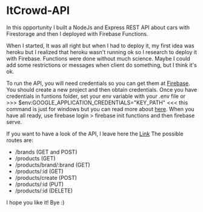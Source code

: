 # ItCrowd-API

In this opportunity I built a NodeJs and Express REST API about cars with Firestorage and then I deployed with Firebase Functions.

When I started, It was all right but when I had to deploy it, my first idea was heroku but I realized that heroku wasn't running ok so I research to deploy it with Firebase.
Functions were done without much science. Maybe I could add some restrictions or messages when client do something, but I think it's ok.

To run the API, you will need credentials so you can get them at <a href="https://console.firebase.google.com/">Firebase</a>. You should create a new project and then obtain credentials. Once you have credentials in funtions folder, set your env variable with your .env file or >>> $env:GOOGLE_APPLICATION_CREDENTIALS="KEY_PATH" <<< this command is just for windows but you can read more about <a href="https://cloud.google.com/docs/authentication/production?hl=es-419#auth-cloud-implicit-nodejs">here</a>.
When you have all ready, use firebase login > firebase init functions and then firebase serve.

If you want to have a look of the API, I leave here the <a href="https://us-central1-cars-api-7abc3.cloudfunctions.net/app/">Link</a>
The possible routes are:
- /brands (GET and POST)
- /products (GET)
- /products/brand/:brand (GET)
- /products/:id (GET)
- /products/create (POST)
- /products/:id (PUT)
- /products/:id (DELETE)

I hope you like it! Bye :)

